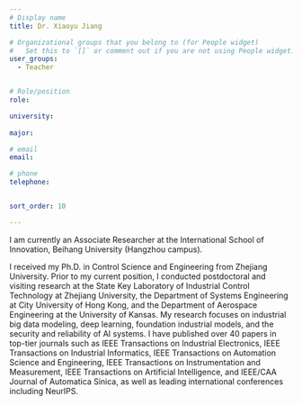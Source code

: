 ```yaml
---
# Display name
title: Dr. Xiaoyu Jiang

# Organizational groups that you belong to (for People widget)
#   Set this to `[]` or comment out if you are not using People widget.
user_groups:
  - Teacher


# Role/position
role: 

university: 
  
major: 

# email 
email:

# phone 
telephone:


sort_order: 10

---
```


I am currently an Associate Researcher at the International School of Innovation, Beihang University (Hangzhou campus).
<!--more--> 
I received my Ph.D. in Control Science and Engineering from Zhejiang University. Prior to my current position, I conducted postdoctoral and visiting research at the State Key Laboratory of Industrial Control Technology at Zhejiang University, the Department of Systems Engineering at City University of Hong Kong, and the Department of Aerospace Engineering at the University of Kansas. My research focuses on industrial big data modeling, deep learning, foundation industrial models, and the security and reliability of AI systems. I have published over 40 papers in top-tier journals such as IEEE Transactions on Industrial Electronics, IEEE Transactions on Industrial Informatics, IEEE Transactions on Automation Science and Engineering, IEEE Transactions on Instrumentation and Measurement, IEEE Transactions on Artificial Intelligence, and IEEE/CAA Journal of Automatica Sinica, as well as leading international conferences including NeurIPS.


